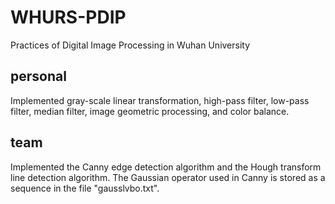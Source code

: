 # WHURS-PDIP
Practices of Digital Image Processing in Wuhan University

## personal
Implemented gray-scale linear transformation, high-pass filter, low-pass filter, median filter, image geometric processing, and color balance.

## team
Implemented the Canny edge detection algorithm and the Hough transform line detection algorithm.
The Gaussian operator used in Canny is stored as a sequence in the file "gausslvbo.txt".




